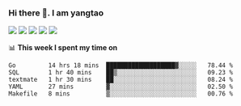 ### Hi there 👋. I am yangtao 

<!-- **runtu666/runtu666** is a ✨ _special_ ✨ repository because its `README.md` (this file) appears on your GitHub profile. -->

![](https://github-profile-summary-cards.vercel.app/api/cards/profile-details?username=runtu666&theme=github)
![](https://github-profile-summary-cards.vercel.app/api/cards/repos-per-language?username=runtu666&theme=github)
![](https://github-profile-summary-cards.vercel.app/api/cards/most-commit-language?username=runtu666&theme=github)
![](https://github-profile-summary-cards.vercel.app/api/cards/stats?&username=runtu666&theme=github)
![](https://github-profile-summary-cards.vercel.app/api/cards/productive-time?username=runtu666&theme=github)

📊 **This week I spent my time on**
<!--START_SECTION:waka-->
```text
Go         14 hrs 18 mins  ███████████████████▓░░░░░   78.44 % 
SQL        1 hr 40 mins    ██▒░░░░░░░░░░░░░░░░░░░░░░   09.23 % 
textmate   1 hr 30 mins    ██░░░░░░░░░░░░░░░░░░░░░░░   08.24 % 
YAML       27 mins         ▓░░░░░░░░░░░░░░░░░░░░░░░░   02.50 % 
Makefile   8 mins          ▒░░░░░░░░░░░░░░░░░░░░░░░░   00.76 % 
```
<!--END_SECTION:waka-->


[comment]: <> (Here are some ideas to get you started:)

[comment]: <> (- 🔭 I’m currently working on tal)

[comment]: <> (- 🌱 I’m currently learning devops)

[comment]: <> (- 👯 I’m looking to collaborate on ...)

[comment]: <> (- 🤔 I’m looking for help with ...)

[comment]: <> (- 💬 Ask me about ...)

[comment]: <> (- 📫 How to reach me: ...)

[comment]: <> (- 😄 Pronouns: ...)

[comment]: <> (- ⚡ Fun fact: ...)
